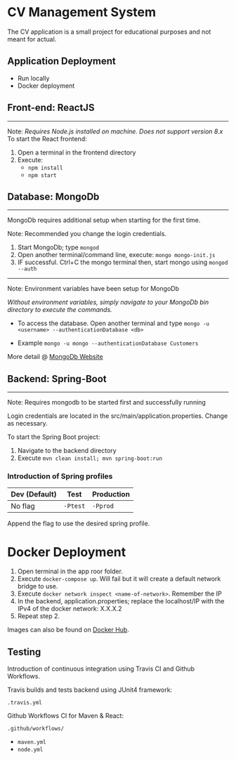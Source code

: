 CV Management System
====

The CV application is a small project for educational purposes and not meant for actual.

## Application Deployment

-  Run locally
-  Docker deployment


## Front-end: ReactJS
_____

Note: _Requires Node.js installed on machine. Does not support version 8.x_
To start the React frontend:
  1. Open a terminal in the frontend directory
  2. Execute: 
      - `npm install`
      - `npm start`


## Database: MongoDb
----

MongoDb requires additional setup when starting for the first time. 

Note: Recommended you change the login credentials.

  1. Start MongoDb; type `mongod`
  2. Open another terminal/command line, execute: `mongo mongo-init.js`
  3. IF successful. Ctrl+C the mongo terminal then, start mongo using `mongod --auth`

---
Note: Environment variables have been setup for MongoDb

_Without environment variables, simply navigate to your MongoDb bin directory to execute the commands._
  
- To access the database. Open another terminal and type `mongo -u <username> --authenticationDatabase <db>`

- Example `mongo -u mongo --authenticationDatabase Customers`

More detail @ [MongoDb Website](https://docs.mongodb.com/manual/tutorial/install-mongodb-on-windows/#start-mdb-edition-from-the-command-interpreter)


## Backend: Spring-Boot
___

Note: Requires mongodb to be started first and successfully running

Login credentials are located in the src/main/application.properties. Change as necessary.

To start the Spring Boot project:
  1. Navigate to the backend directory
  2. Execute `mvn clean install; mvn spring-boot:run`

### Introduction of Spring profiles
| Dev (Default) | Test | Production |
| --- | --- | --- |
| No flag | `-Ptest` | `-Pprod` |

Append the flag to use the desired spring profile.

# Docker Deployment

  1. Open terminal in the app roor folder.
  2. Execute `docker-compose up`. Will fail but it will create a default network bridge to use.
  3. Execute `docker network inspect <name-of-network>`. Remember the IP
  4. In the backend, application.properties; replace the localhost/IP with the IPv4 of the docker network: X.X.X.2
  6. Repeat step 2.

Images can also be found on [Docker Hub](https://hub.docker.com/u/tonyh308).

Testing
----

Introduction of continuous integration using Travis CI and Github Workflows.

Travis builds and tests backend using JUnit4 framework:

`.travis.yml`

Github Workflows CI for Maven & React:

`.github/workflows/`
- `maven.yml`
- `node.yml`
